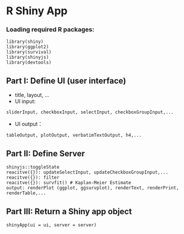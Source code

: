 # R Shiny App

### Loading required R packages: 
```
library(shiny)
library(ggplot2)
library(survival)
library(shinyjs)
library(devtools)
```

## Part I: Define UI (user interface)
- title, layout, ...
- UI input: 
```
sliderInput, checkboxInput, selectInput, checkboxGroupInput,...
```
- UI output：

```
tableOutput, plotOutput, verbatimTextOutput, h4,...
```
## Part II: Define Server
```
shinyjs::toggleState
reacitve({}): updateSelectInput, updateCheckboxGroupInput,...
reacitve({}): filter
reacitve({}): survfit() # Kaplan-Meier Estimate
output: renderPlot (ggplot, ggsurvplot), renderText, renderPrint, renderTable,...
```

## Part III: Return a Shiny app object
```
shinyApp(ui = ui, server = server)
```



